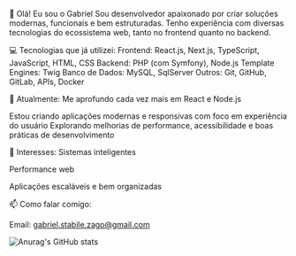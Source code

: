 👋 Olá! Eu sou o Gabriel
Sou desenvolvedor apaixonado por criar soluções modernas, funcionais e bem estruturadas. Tenho experiência com diversas tecnologias do ecossistema web, tanto no frontend quanto no backend.

💻 Tecnologias que já utilizei:
Frontend: React.js, Next.js, TypeScript, JavaScript, HTML, CSS
Backend: PHP (com Symfony), Node.js
Template Engines: Twig
Banco de Dados: MySQL, SqlServer
Outros: Git, GitHub, GitLab, APIs, Docker

🚀 Atualmente:
Me aprofundo cada vez mais em React e Node.js

Estou criando aplicações modernas e responsivas com foco em experiência do usuário
Explorando melhorias de performance, acessibilidade e boas práticas de desenvolvimento

🎯 Interesses:
Sistemas inteligentes

Performance web

Aplicações escaláveis e bem organizadas

📫 Como falar comigo:

Email: gabriel.stabile.zago@gmail.com

![Anurag's GitHub stats](https://github-readme-stats.vercel.app/api?username=gabrielszago&theme=shadow_green&show_icons=true)
